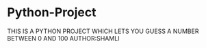 # Python-Project
THIS IS A PYTHON PROJECT WHICH LETS YOU GUESS A NUMBER BETWEEN 0 AND 100
AUTHOR:SHAMLI
